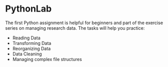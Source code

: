 # PythonLab
The first Python assignment is helpful for beginners and part of the exercise series on managing research data. The tasks will help you practice:
* Reading Data
* Transforming Data
* Reorganizing Data
* Data Cleaning
* Managing complex file structures 
